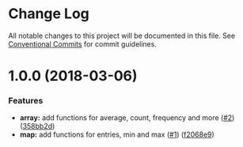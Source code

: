 # Change Log

All notable changes to this project will be documented in this file.
See [Conventional Commits](https://conventionalcommits.org) for commit guidelines.

<a name="1.0.0"></a>
# 1.0.0 (2018-03-06)


### Features

* **array:** add functions for average, count, frequency and more ([#2](https://github.com/tnc1997/ts-utils/issues/2)) ([358bb2d](https://github.com/tnc1997/ts-utils/commit/358bb2d))
* **map:** add functions for entries, min and max ([#1](https://github.com/tnc1997/ts-utils/issues/1)) ([f2068e9](https://github.com/tnc1997/ts-utils/commit/f2068e9))
